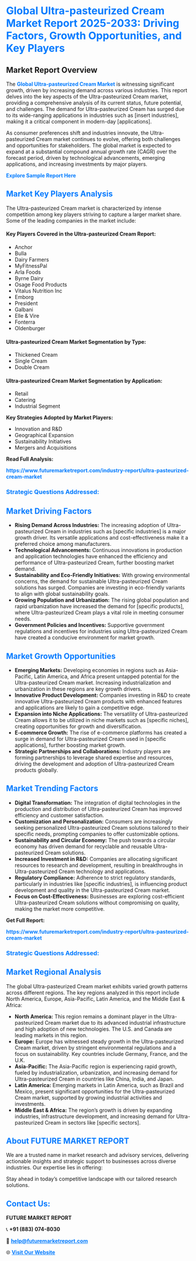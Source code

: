 <h1 style="color: #007BFF;">Global Ultra-pasteurized Cream Market Report 2025-2033: Driving Factors, Growth Opportunities, and Key Players</h1>

<section id="overview">
<h2>Market Report Overview</h2>
<p>The <a href="https://www.futuremarketreport.com/industry-report/ultra-pasteurized-cream-market" style="color: #007BFF; text-decoration: none;"><strong>Global Ultra-pasteurized Cream Market</strong></a> is witnessing significant growth, driven by increasing demand across various industries. This report delves into the key aspects of the Ultra-pasteurized Cream market, providing a comprehensive analysis of its current status, future potential, and challenges. The demand for Ultra-pasteurized Cream has surged due to its wide-ranging applications in industries such as [insert industries], making it a critical component in modern-day [applications].</p>
<p>As consumer preferences shift and industries innovate, the Ultra-pasteurized Cream market continues to evolve, offering both challenges and opportunities for stakeholders. The global market is expected to expand at a substantial compound annual growth rate (CAGR) over the forecast period, driven by technological advancements, emerging applications, and increasing investments by major players.</p>
</section>

<section id="overview">
<p><a href="https://www.futuremarketreport.com/request-sample/reportId=91002" style="color: #007BFF; text-decoration: none;"><strong>Explore Sample Report Here</strong></a></p>
</section>

<section id="key-players">
<h2 style="color: #007BFF;">Market Key Players Analysis</h2>
<p>The Ultra-pasteurized Cream market is characterized by intense competition among key players striving to capture a larger market share. Some of the leading companies in the market include:</p>
<h4>Key Players Covered in the Ultra-pasteurized Cream Report:</h4>
<ul><li>Anchor</li><li>Bulla</li><li>Dairy Farmers</li><li>MyFitnessPal</li><li>Arla Foods</li><li>Byrne Dairy</li><li>Osage Food Products</li><li>Vitalus Nutrition Inc</li><li>Emborg</li><li>President</li><li>Galbani</li><li>Elle &amp; Vire</li><li>Fonterra</li><li>Oldenburger</li></ul>
<h4>Ultra-pasteurized Cream Market Segmentation by Type:</h4>
<ul><li>Thickened Cream</li><li>Single Cream</li><li>Double Cream</li></ul>

<h4>Ultra-pasteurized Cream Market Segmentation by Application:</h4>
<ul><li>Retail</li><li>Catering</li><li>Industrial Segment</li></ul>
<p><strong>Key Strategies Adopted by Market Players:</strong></p>
<ul>
<li>Innovation and R&D</li>
<li>Geographical Expansion</li>
<li>Sustainability Initiatives</li>
<li>Mergers and Acquisitions</li>
</ul>
</section>

<section>
<p><strong>Read Full Analysis: </strong></p><a href="https://www.futuremarketreport.com/industry-report/ultra-pasteurized-cream-market" style="color: #007BFF; text-decoration: none;"><strong>https://www.futuremarketreport.com/industry-report/ultra-pasteurized-cream-market</strong></a>
<h3 style="color: #007BFF;">Strategic Questions Addressed:</h3>
</section>

<section id="driving-factors">
<h2 style="color: #007BFF;">Market Driving Factors</h2>
<ul>
<li><strong>Rising Demand Across Industries:</strong> The increasing adoption of Ultra-pasteurized Cream in industries such as [specific industries] is a major growth driver. Its versatile applications and cost-effectiveness make it a preferred choice among manufacturers.</li>
<li><strong>Technological Advancements:</strong> Continuous innovations in production and application technologies have enhanced the efficiency and performance of Ultra-pasteurized Cream, further boosting market demand.</li>
<li><strong>Sustainability and Eco-Friendly Initiatives:</strong> With growing environmental concerns, the demand for sustainable Ultra-pasteurized Cream solutions has surged. Companies are investing in eco-friendly variants to align with global sustainability goals.</li>
<li><strong>Growing Population and Urbanization:</strong> The rising global population and rapid urbanization have increased the demand for [specific products], where Ultra-pasteurized Cream plays a vital role in meeting consumer needs.</li>
<li><strong>Government Policies and Incentives:</strong> Supportive government regulations and incentives for industries using Ultra-pasteurized Cream have created a conducive environment for market growth.</li>
</ul>
</section>

<section id="growth-opportunities">
<h2 style="color: #007BFF;">Market Growth Opportunities</h2>
<ul>
<li><strong>Emerging Markets:</strong> Developing economies in regions such as Asia-Pacific, Latin America, and Africa present untapped potential for the Ultra-pasteurized Cream market. Increasing industrialization and urbanization in these regions are key growth drivers.</li>
<li><strong>Innovative Product Development:</strong> Companies investing in R&D to create innovative Ultra-pasteurized Cream products with enhanced features and applications are likely to gain a competitive edge.</li>
<li><strong>Expansion into Niche Applications:</strong> The versatility of Ultra-pasteurized Cream allows it to be utilized in niche markets such as [specific niches], creating opportunities for growth and diversification.</li>
<li><strong>E-commerce Growth:</strong> The rise of e-commerce platforms has created a surge in demand for Ultra-pasteurized Cream used in [specific applications], further boosting market growth.</li>
<li><strong>Strategic Partnerships and Collaborations:</strong> Industry players are forming partnerships to leverage shared expertise and resources, driving the development and adoption of Ultra-pasteurized Cream products globally.</li>
</ul>
</section>

<section id="trending-factors">
<h2 style="color: #007BFF;">Market Trending Factors</h2>
<ul>
<li><strong>Digital Transformation:</strong> The integration of digital technologies in the production and distribution of Ultra-pasteurized Cream has improved efficiency and customer satisfaction.</li>
<li><strong>Customization and Personalization:</strong> Consumers are increasingly seeking personalized Ultra-pasteurized Cream solutions tailored to their specific needs, prompting companies to offer customizable options.</li>
<li><strong>Sustainability and Circular Economy:</strong> The push towards a circular economy has driven demand for recyclable and reusable Ultra-pasteurized Cream solutions.</li>
<li><strong>Increased Investment in R&D:</strong> Companies are allocating significant resources to research and development, resulting in breakthroughs in Ultra-pasteurized Cream technology and applications.</li>
<li><strong>Regulatory Compliance:</strong> Adherence to strict regulatory standards, particularly in industries like [specific industries], is influencing product development and quality in the Ultra-pasteurized Cream market.</li>
<li><strong>Focus on Cost-Effectiveness:</strong> Businesses are exploring cost-efficient Ultra-pasteurized Cream solutions without compromising on quality, making the market more competitive.</li>
</ul>
</section>

<section>
<p><strong>Get Full Report: </strong></p><a href="https://www.futuremarketreport.com/industry-report/ultra-pasteurized-cream-market" style="color: #007BFF; text-decoration: none;"><strong>https://www.futuremarketreport.com/industry-report/ultra-pasteurized-cream-market</strong></a>
<h3 style="color: #007BFF;">Strategic Questions Addressed:</h3>
</section>


<section id="regional-analysis">
<h2 style="color: #007BFF;">Market Regional Analysis</h2>
<p>The global Ultra-pasteurized Cream market exhibits varied growth patterns across different regions. The key regions analyzed in this report include North America, Europe, Asia-Pacific, Latin America, and the Middle East & Africa:</p>
<ul>
<li><strong>North America:</strong> This region remains a dominant player in the Ultra-pasteurized Cream market due to its advanced industrial infrastructure and high adoption of new technologies. The U.S. and Canada are leading markets in this region.</li>
<li><strong>Europe:</strong> Europe has witnessed steady growth in the Ultra-pasteurized Cream market, driven by stringent environmental regulations and a focus on sustainability. Key countries include Germany, France, and the U.K.</li>
<li><strong>Asia-Pacific:</strong> The Asia-Pacific region is experiencing rapid growth, fueled by industrialization, urbanization, and increasing demand for Ultra-pasteurized Cream in countries like China, India, and Japan.</li>
<li><strong>Latin America:</strong> Emerging markets in Latin America, such as Brazil and Mexico, present significant opportunities for the Ultra-pasteurized Cream market, supported by growing industrial activities and investments.</li>
<li><strong>Middle East & Africa:</strong> The region’s growth is driven by expanding industries, infrastructure development, and increasing demand for Ultra-pasteurized Cream in sectors like [specific sectors].</li>
</ul>
</section>

<footer>
<h2 style="color: #007BFF;">About FUTURE MARKET REPORT</h2>
<p>We are a trusted name in market research and advisory services, delivering actionable insights and strategic support to businesses across diverse industries. Our expertise lies in offering:</p>

<p>Stay ahead in today’s competitive landscape with our tailored research solutions.</p>

<h2 style="color: #007BFF;">Contact Us:</h2>
<p><strong>FUTURE MARKET REPORT</strong></p>
<p>📞 <strong>+91 (883) 074-8030</strong></p>
<p>📧 <strong><a href="mailto:help@futuremarketreport.com" style="color: #007BFF;">help@futuremarketreport.com</a></strong></p>
<p>🌐 <strong><a href="https://www.futuremarketreport.com/" style="color: #007BFF;">Visit Our Website</a></strong></p>
</footer>